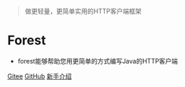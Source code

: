 
> 做更轻量，更简单实用的HTTP客户端框架

# **Forest**

* forest能够帮助您用更简单的方式编写Java的HTTP客户端

[Gitee](https://gitee.com/dt_flys/forest)
[GitHub](https://github.com/mySingleLive/forest)
[新手介绍](#一-新手介绍)
